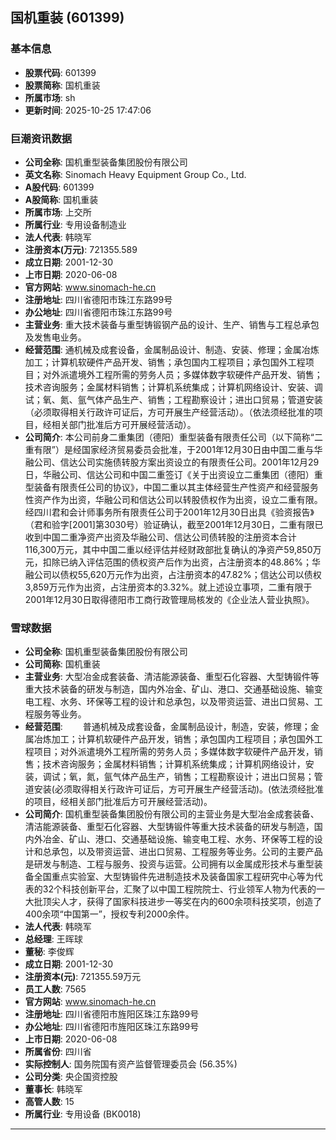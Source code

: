 ## 国机重装 (601399)

### 基本信息

- **股票代码**: 601399
- **股票简称**: 国机重装
- **所属市场**: sh
- **更新时间**: 2025-10-25 17:47:06

### 巨潮资讯数据

- **公司全称**: 国机重型装备集团股份有限公司
- **英文名称**: Sinomach Heavy Equipment Group Co., Ltd.
- **A股代码**: 601399
- **A股简称**: 国机重装
- **所属市场**: 上交所
- **所属行业**: 专用设备制造业
- **法人代表**: 韩晓军
- **注册资本(万元)**: 721355.589
- **成立日期**: 2001-12-30
- **上市日期**: 2020-06-08
- **官方网站**: www.sinomach-he.cn
- **注册地址**: 四川省德阳市珠江东路99号
- **办公地址**: 四川省德阳市珠江东路99号
- **主营业务**: 重大技术装备与重型铸锻钢产品的设计、生产、销售与工程总承包及发售电业务。
- **经营范围**: 通机械及成套设备，金属制品设计、制造、安装、修理；金属冶炼加工；计算机软硬件产品开发、销售；承包国内工程项目；承包国外工程项目；对外派遣境外工程所需的劳务人员；多媒体数字软硬件产品开发、销售；技术咨询服务；金属材料销售；计算机系统集成；计算机网络设计、安装、调试；氧、氮、氩气体产品生产、销售；工程勘察设计；进出口贸易；管道安装（必须取得相关行政许可证后，方可开展生产经营活动）。（依法须经批准的项目，经相关部门批准后方可开展经营活动）。
- **公司简介**: 本公司前身二重集团（德阳）重型装备有限责任公司（以下简称“二重有限”）是经国家经济贸易委员会批准，于2001年12月30日由中国二重与华融公司、信达公司实施债转股方案出资设立的有限责任公司。2001年12月29日，华融公司、信达公司和中国二重签订《关于出资设立二重集团（德阳）重型装备有限责任公司的协议》，中国二重以其主体经营生产性资产和经营服务性资产作为出资，华融公司和信达公司以转股债权作为出资，设立二重有限。经四川君和会计师事务所有限责任公司于2001年12月30日出具《验资报告》（君和验字[2001]第3030号）验证确认，截至2001年12月30日，二重有限已收到中国二重净资产出资及华融公司、信达公司债转股的注册资本合计116,300万元，其中中国二重以经评估并经财政部批复确认的净资产59,850万元，扣除已纳入评估范围的债权资产后作为出资，占注册资本的48.86%；华融公司以债权55,620万元作为出资，占注册资本的47.82%；信达公司以债权3,859万元作为出资，占注册资本的3.32%。就上述设立事项，二重有限于2001年12月30日取得德阳市工商行政管理局核发的《企业法人营业执照》。

### 雪球数据

- **公司全称**: 国机重型装备集团股份有限公司
- **公司简称**: 国机重装
- **主营业务**: 大型冶金成套装备、清洁能源装备、重型石化容器、大型铸锻件等重大技术装备的研发与制造，国内外冶金、矿山、港口、交通基础设施、输变电工程、水务、环保等工程的设计和总承包，以及带资运营、进出口贸易、工程服务等业务。
- **经营范围**: 　　普通机械及成套设备，金属制品设计，制造，安装，修理；金属冶炼加工；计算机软硬件产品开发，销售；承包国内工程项目；承包国外工程项目；对外派遣境外工程所需的劳务人员；多媒体数字软硬件产品开发，销售；技术咨询服务；金属材料销售；计算机系统集成；计算机网络设计，安装，调试；氧，氮，氩气体产品生产，销售；工程勘察设计；进出口贸易；管道安装(必须取得相关行政许可证后，方可开展生产经营活动)。(依法须经批准的项目，经相关部门批准后方可开展经营活动)。
- **公司简介**: 国机重型装备集团股份有限公司的主营业务是大型冶金成套装备、清洁能源装备、重型石化容器、大型铸锻件等重大技术装备的研发与制造，国内外冶金、矿山、港口、交通基础设施、输变电工程、水务、环保等工程的设计和总承包，以及带资运营、进出口贸易、工程服务等业务。公司的主要产品是研发与制造、工程与服务、投资与运营。公司拥有以金属成形技术与重型装备全国重点实验室、大型铸锻件先进制造技术及装备国家工程研究中心等为代表的32个科技创新平台，汇聚了以中国工程院院士、行业领军人物为代表的一大批顶尖人才，获得了国家科技进步一等奖在内的600余项科技奖项，创造了400余项“中国第一”，授权专利2000余件。
- **法人代表**: 韩晓军
- **总经理**: 王晖球
- **董秘**: 李俊辉
- **成立日期**: 2001-12-30
- **注册资本(元)**: 721355.59万元
- **员工人数**: 7565
- **官方网站**: www.sinomach-he.cn
- **注册地址**: 四川省德阳市旌阳区珠江东路99号
- **办公地址**: 四川省德阳市旌阳区珠江东路99号
- **上市日期**: 2020-06-08
- **所属省份**: 四川省
- **实际控制人**: 国务院国有资产监督管理委员会 (56.35%)
- **公司分类**: 央企国资控股
- **董事长**: 韩晓军
- **高管人数**: 15
- **所属行业**: 专用设备 (BK0018)

---